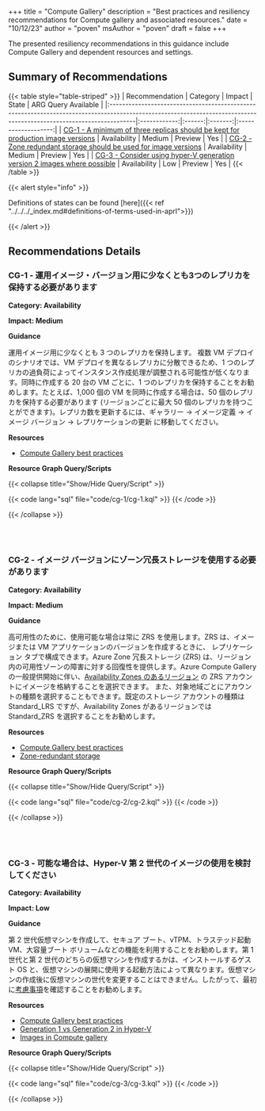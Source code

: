 +++
title = "Compute Gallery"
description = "Best practices and resiliency recommendations for Compute gallery and associated resources."
date = "10/12/23"
author = "poven"
msAuthor = "poven"
draft = false
+++

The presented resiliency recommendations in this guidance include Compute Gallery and dependent resources and settings.

## Summary of Recommendations

{{< table style="table-striped" >}}
| Recommendation                                                                                                                                                      |   Category   | Impact |  State  | ARG Query Available |
|:--------------------------------------------------------------------------------------------------------------------------------------------------------------------|:------------:|:------:|:-------:|:-------------------:|
| [CG-1 - A minimum of three replicas should be kept for production image versions](#cg-1---a-minimum-of-three-replicas-should-be-kept-for-production-image-versions) | Availability | Medium | Preview |         Yes         |
| [CG-2 - Zone redundant storage should be used for image versions](#cg-2---zone-redundant-storage-should-be-used-for-image-versions)                                 | Availability | Medium | Preview |         Yes         |
| [CG-3 - Consider using hyper-V generation version 2 images where possible](#cg-3---consider-using-hyper-v-generation-version-2-images-where-possible)               | Availability |  Low   | Preview |         Yes         |
{{< /table >}}

{{< alert style="info" >}}

Definitions of states can be found [here]({{< ref "../../../_index.md#definitions-of-terms-used-in-aprl">}})

{{< /alert >}}

## Recommendations Details

### CG-1 - 運用イメージ・バージョン用に少なくとも3つのレプリカを保持する必要があります

**Category: Availability**

**Impact: Medium**

**Guidance**

運用イメージ用に少なくとも 3 つのレプリカを保持します。 複数 VM デプロイのシナリオでは、VM デプロイを異なるレプリカに分散できるため、1 つのレプリカの過負荷によってインスタンス作成処理が調整される可能性が低くなります。同時に作成する 20 台の VM ごとに、1 つのレプリカを保持することをお勧めします。たとえば、1,000 個の VM を同時に作成する場合は、50 個のレプリカを保持する必要があります (リージョンごとに最大 50 個のレプリカを持つことができます)。レプリカ数を更新するには、ギャラリー -> イメージ定義 -> イメージ バージョン -> レプリケーションの更新 に移動してください。

**Resources**

- [Compute Gallery best practices](https://learn.microsoft.com/ja-jp/azure/virtual-machines/azure-compute-gallery#best-practices)

**Resource Graph Query/Scripts**

{{< collapse title="Show/Hide Query/Script" >}}

{{< code lang="sql" file="code/cg-1/cg-1.kql" >}} {{< /code >}}

{{< /collapse >}}

<br><br>

### CG-2 - イメージ バージョンにゾーン冗長ストレージを使用する必要があります

**Category: Availability**

**Impact: Medium**

**Guidance**

高可用性のために、使用可能な場合は常に ZRS を使用します。ZRS は、イメージまたは VM アプリケーションのバージョンを作成するときに、 レプリケーション タブで構成できます。Azure Zone 冗長ストレージ (ZRS) は、リージョン内の可用性ゾーンの障害に対する回復性を提供します。Azure Compute Gallery の一般提供開始に伴い、[Availability Zones のあるリージョン](https://learn.microsoft.com/ja-jp/azure/availability-zones/az-overview#azure-regions-with-availability-zones) の ZRS アカウントにイメージを格納することを選択できます。
また、対象地域ごとにアカウントの種類を選択することもできます。既定のストレージ アカウントの種類は Standard_LRS ですが、Availability Zones があるリージョンでは Standard_ZRS を選択することをお勧めします。

**Resources**

- [Compute Gallery best practices](https://learn.microsoft.com/ja-jp/azure/virtual-machines/azure-compute-gallery#best-practices)
- [Zone-redundant storage](https://learn.microsoft.com/ja-jp/azure/storage/common/storage-redundancy#zone-redundant-storage)

**Resource Graph Query/Scripts**

{{< collapse title="Show/Hide Query/Script" >}}

{{< code lang="sql" file="code/cg-2/cg-2.kql" >}} {{< /code >}}

{{< /collapse >}}

<br><br>

### CG-3 - 可能な場合は、Hyper-V 第 2 世代のイメージの使用を検討してください

**Category: Availability**

**Impact: Low**

**Guidance**

第 2 世代仮想マシンを作成して、セキュア ブート、vTPM、トラステッド起動 VM、大容量ブート ボリュームなどの機能を利用することをお勧めします。第 1 世代と第 2 世代のどちらの仮想マシンを作成するかは、インストールするゲスト OS と、仮想マシンの展開に使用する起動方法によって異なります。仮想マシンの作成後に仮想マシンの世代を変更することはできません。したがって、最初に[考慮事項](https://learn.microsoft.com/ja-jp/windows-server/virtualization/hyper-v/plan/should-i-create-a-generation-1-or-2-virtual-machine-in-hyper-v#which-guest-operating-systems-are-supported)を確認することをお勧めします。

**Resources**

- [Compute Gallery best practices](https://learn.microsoft.com/ja-jp/azure/virtual-machines/azure-compute-gallery#best-practices)
- [Generation 1 vs Generation 2 in Hyper-V](https://learn.microsoft.com/ja-jp/windows-server/virtualization/hyper-v/plan/should-i-create-a-generation-1-or-2-virtual-machine-in-hyper-v)
- [Images in Compute gallery](https://learn.microsoft.com/ja-jp/azure/virtual-machines/shared-image-galleries?tabs=azure-cli)

**Resource Graph Query/Scripts**

{{< collapse title="Show/Hide Query/Script" >}}

{{< code lang="sql" file="code/cg-3/cg-3.kql" >}} {{< /code >}}

{{< /collapse >}}

<br><br>
